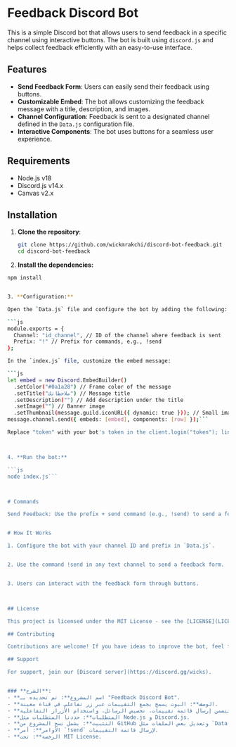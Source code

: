 # Feedback Discord Bot

This is a simple Discord bot that allows users to send feedback in a specific channel using interactive buttons. The bot is built using `discord.js` and helps collect feedback efficiently with an easy-to-use interface.

## Features

- **Send Feedback Form**: Users can easily send their feedback using buttons.
- **Customizable Embed**: The bot allows customizing the feedback message with a title, description, and images.
- **Channel Configuration**: Feedback is sent to a designated channel defined in the `Data.js` configuration file.
- **Interactive Components**: The bot uses buttons for a seamless user experience.

## Requirements

- Node.js v18
- Discord.js v14.x
- Canvas v2.x

## Installation

1. **Clone the repository**:
   ```bash
   git clone https://github.com/wickmrakchi/discord-bot-feedback.git
   cd discord-bot-feedback

2. **Install the dependencies:**

```bash
npm install


3. **Configuration:**

Open the `Data.js` file and configure the bot by adding the following:

```js
module.exports = {
  Channel: "id_channel", // ID of the channel where feedback is sent
  Prefix: "!" // Prefix for commands, e.g., !send
};

In the `index.js` file, customize the embed message:

```js
let embed = new Discord.EmbedBuilder()
  .setColor("#0a1a28") // Frame color of the message
  .setTitle("ملاحظاتك") // Message title
  .setDescription("") // Add description under the title
  .setImage("") // Banner image
  .setThumbnail(message.guild.iconURL({ dynamic: true })); // Small image (server icon)
message.channel.send({ embeds: [embed], components: [row] });```

Replace "token" with your bot's token in the client.login("token"); line.



4. **Run the bot:**

```js
node index.js```



# Commands

Send Feedback: Use the prefix + send command (e.g., !send) to send a feedback form with interactive buttons to the designated channel.


# How It Works

1. Configure the bot with your channel ID and prefix in `Data.js`.


2. Use the command !send in any text channel to send a feedback form.


3. Users can interact with the feedback form through buttons.



## License

This project is licensed under the MIT License - see the [LICENSE](LICENSE) file for details.

## Contributing

Contributions are welcome! If you have ideas to improve the bot, feel free to open an issue or submit a pull request.

## Support

For support, join our [Discord server](https://discord.gg/wicks).


### **الشرح**:
- **اسم المشروع**: تم تحديده بـ "Feedback Discord Bot".
- **الوصف**: البوت يسمح بجمع التقييمات عبر زر تفاعلي في قناة معينة.
- **المميزات**: تتضمن إرسال قائمة تقييمات، تخصيص الرسائل، واستخدام الأزرار التفاعلية.
- **المتطلبات**: حددنا المتطلبات مثل Node.js و Discord.js.
- **التثبيت**: يشمل نسخ المشروع من GitHub وتعديل بعض الملفات مثل `Data.js` و `index.js`.
- **الأوامر**: أمر `!send` لإرسال قائمة التقييمات.
- **الرخصة**: تحت MIT License.
